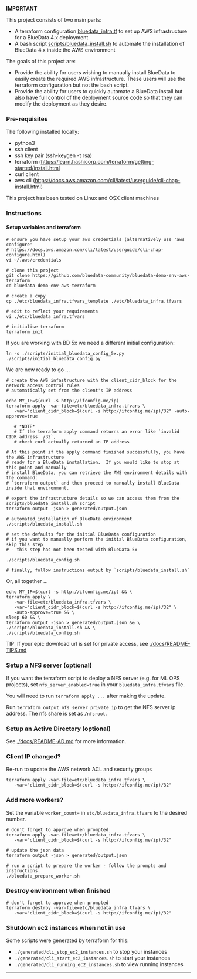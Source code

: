 **IMPORTANT**

This project consists of two main parts:

 - A terraform configuration [bluedata_infra.tf](./bluedata_infra.tf) to set up AWS infrastructure for a BlueData 4.x deployment
 - A bash script [scripts/bluedata_install.sh](./scripts/bluedata_install.sh) to automate the installation of BlueData 4.x inside the AWS environment

The goals of this project are:

 - Provide the ability for users wishing to manually install BlueData to easily create the required AWS infrastructure.  These users will use the terraform configuration but not the bash script.
 - Provide the ability for users to quickly automate a BlueData install but also have full control of the deployment source code so that they can modify the deployment as they desire.

### Pre-requisites

The following installed locally:

 - python3
 - ssh client
 - ssh key pair (ssh-keygen -t rsa)
 - terraform (https://learn.hashicorp.com/terraform/getting-started/install.html
 - curl client
 - aws cli (https://docs.aws.amazon.com/cli/latest/userguide/cli-chap-install.html)

This project has been tested on Linux and OSX client machines

### Instructions

#### Setup variables and terraform

```
# ensure you have setup your aws credentials (alternatively use 'aws configure' 
# https://docs.aws.amazon.com/cli/latest/userguide/cli-chap-configure.html)
vi ~/.aws/credentials

# clone this project
git clone https://github.com/bluedata-community/bluedata-demo-env-aws-terraform
cd bluedata-demo-env-aws-terraform

# create a copy 
cp ./etc/bluedata_infra.tfvars_template ./etc/bluedata_infra.tfvars

# edit to reflect your requirements
vi ./etc/bluedata_infra.tfvars 

# initialise terraform
terraform init
```

If you are working with BD 5x we need a different initial configuration:

```
ln -s ./scripts/initial_bluedata_config_5x.py ./scripts/initial_bluedata_config.py
```

We are now ready to go ...

```
# create the AWS infastructure with the client_cidr_block for the network access control rules 
# automatically set from the client's IP address

echo MY_IP=$(curl -s http://ifconfig.me/ip)
terraform apply -var-file=etc/bluedata_infra.tfvars \
   -var="client_cidr_block=$(curl -s http://ifconfig.me/ip)/32" -auto-approve=true

   # *NOTE*
   # If the terraform apply command returns an error like `invalid CIDR address: /32`, 
   # check curl actually returned an IP address

# At this point if the apply command finished successfully, you have the AWS infrastructure 
# ready for a BlueData installation.  If you would like to stop at this point and manually 
# install BlueData, you can retrieve the AWS environment details with the command: 
# `terraform output` and then proceed to manually install BlueData inside that environment.

# export the infrastructure details so we can access them from the scripts/bluedata_install.sh script
terraform output -json > generated/output.json

# automated installation of BlueData environment
./scripts/bluedata_install.sh

# set the defaults for the initial BlueData configuration 
# if you want to manually perform the initial BlueData configuration, skip this step
# - this step has not been tested with BlueData 5x

./scripts/bluedata_config.sh 

# finally, follow instructions output by `scripts/bluedata_install.sh`
```

Or, all together ...

```
echo MY_IP=$(curl -s http://ifconfig.me/ip) && \
terraform apply \
   -var-file=etc/bluedata_infra.tfvars \
   -var="client_cidr_block=$(curl -s http://ifconfig.me/ip)/32" \
   -auto-approve=true && \
sleep 60 && \
terraform output -json > generated/output.json && \
./scripts/bluedata_install.sh && \
./scripts/bluedata_config.sh 
```

TIP: If your epic download url is set for private access, see [./docs/README-TIPS.md](./docs/README-TIPS.md)


### Setup a NFS server (optional)

If you want the terraform script to deploy a NFS server (e.g. for ML OPS projects), set `nfs_server_enabled=true` in your `bluedata_infra.tfvars` file.

You will need to run `terraform apply ...` after making the update.  

Run `terraform output nfs_server_private_ip` to get the NFS server ip address.  The nfs share is set as `/nfsroot`.

### Setup an Active Directory (optional)

See [./docs/README-AD.md](./docs/README-AD.md) for more information.

### Client IP changed?

Re-run to update the AWS network ACL and security groups

```
terraform apply -var-file=etc/bluedata_infra.tfvars \
   -var="client_cidr_block=$(curl -s http://ifconfig.me/ip)/32" 
```

### Add more workers?

Set the variable `worker_count=` in `etc/bluedata_infra.tfvars` to the desired number.

```
# don't forget to approve when prompted
terraform apply -var-file=etc/bluedata_infra.tfvars \
   -var="client_cidr_block=$(curl -s http://ifconfig.me/ip)/32" 

# update the json data
terraform output -json > generated/output.json

# run a script to prepare the worker - follow the prompts and instructions.
./bluedata_prepare_worker.sh
```

### Destroy environment when finished

```
# don't forget to approve when prompted
terraform destroy -var-file=etc/bluedata_infra.tfvars \
   -var="client_cidr_block=$(curl -s http://ifconfig.me/ip)/32" 
```

### Shutdown ec2 instances when not in use

Some scripts were generated by terraform for this:

- `./generated/cli_stop_ec2_instances.sh` to stop your instances
- `./generated/cli_start_ec2_instances.sh` to start your instances
- `./generated/cli_running_ec2_instances.sh` to view running instances

------
